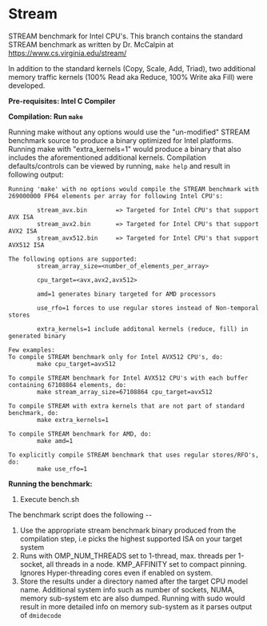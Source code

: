 # Stream

STREAM benchmark for Intel CPU's. This branch contains the standard STREAM benchmark as written by Dr. McCalpin at https://www.cs.virginia.edu/stream/

In addition to the standard kernels (Copy, Scale, Add, Triad), two additional memory traffic kernels (100% Read aka Reduce, 100% Write aka Fill) were developed.

**Pre-requisites: Intel C Compiler**

**Compilation:  Run `make`**

Running make without any options would use the "un-modified" STREAM benchmark source to produce a binary optimized for Intel platforms.
Running make with "extra_kernels=1" would produce a binary that also includes the aforementioned additional kernels.
Compilation defaults/controls can be viewed by running, `make help` and result in following output:

```
Running 'make' with no options would compile the STREAM benchmark with 269000000 FP64 elements per array for following Intel CPU's:

        stream_avx.bin        => Targeted for Intel CPU's that support AVX ISA
        stream_avx2.bin       => Targeted for Intel CPU's that support AVX2 ISA
        stream_avx512.bin     => Targeted for Intel CPU's that support AVX512 ISA

The following options are supported:
        stream_array_size=<number_of_elements_per_array>

        cpu_target=<avx,avx2,avx512>
        
        amd=1 generates binary targeted for AMD processors

        use_rfo=1 forces to use regular stores instead of Non-temporal stores

        extra_kernels=1 include additonal kernels (reduce, fill) in generated binary

Few examples:
To compile STREAM benchmark only for Intel AVX512 CPU's, do:
        make cpu_target=avx512

To compile STREAM benchmark for Intel AVX512 CPU's with each buffer containing 67108864 elements, do:
        make stream_array_size=67108864 cpu_target=avx512

To compile STREAM with extra kernels that are not part of standard benchmark, do:
        make extra_kernels=1

To compile STREAM benchmark for AMD, do:
        make amd=1

To explicitly compile STREAM benchmark that uses regular stores/RFO's, do:
        make use_rfo=1
```

**Running the benchmark:**
1.  Execute bench.sh

The benchmark script does the following --
1.  Use the appropriate stream benchmark binary produced from the compilation step, i.e picks the highest supported ISA on your target system
2.  Runs with OMP_NUM_THREADS set to 1-thread, max. threads per 1-socket, all threads in a node. KMP_AFFINITY set to compact pinning. Ignores Hyper-threading cores even if enabled on system.
3.  Store the results under a directory named after the target CPU model name. Additional system info such as number of sockets, NUMA, memory sub-system etc are also dumped. Running with sudo would result in more detailed info on memory sub-system as it parses output of `dmidecode`
